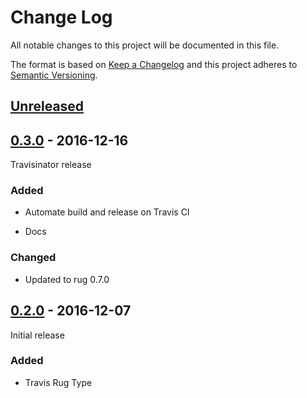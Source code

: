 # Change Log

All notable changes to this project will be documented in this file.

The format is based on [Keep a Changelog](http://keepachangelog.com/)
and this project adheres to [Semantic Versioning](http://semver.org/).

## [Unreleased]

[Unreleased]: https://github.com/atomist-rugs/travis-rug-type/compare/0.3.0...HEAD

## [0.3.0] - 2016-12-16

[0.3.0]: https://github.com/atomist-rugs/travis-rug-type/compare/0.2.0...0.3.0

Travisinator release

### Added

-   Automate build and release on Travis CI

-   Docs

### Changed

-   Updated to rug 0.7.0

## [0.2.0] - 2016-12-07

[0.2.0]: https://github.com/atomist-rugs/travis-rug-type/compare/9df28a4...0.2.0

Initial release

### Added

-   Travis Rug Type
